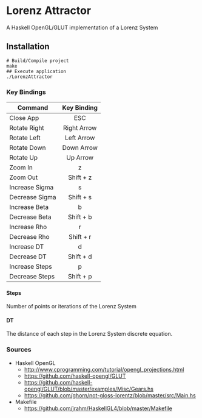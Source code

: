 # Lorenz Attractor


A Haskell OpenGL/GLUT implementation of a Lorenz System


## Installation
	# Build/Compile project
	make
	## Execute application
	./LorenzAttractor

  
### Key Bindings

| Command         | Key Binding   |
| --------------- |:-------------:|
| Close App       | ESC           |
| Rotate Right    | Right Arrow   |
| Rotate Left     | Left Arrow    |
| Rotate Down     | Down Arrow    |
| Rotate Up       | Up Arrow      |
| Zoom In         | z             |
| Zoom Out        | Shift + z     |
| Increase Sigma  | s             |
| Decrease Sigma  | Shift + s     |
| Increase Beta   | b             |
| Decrease Beta   | Shift + b     |
| Increase Rho    | r             |
| Decrease Rho    | Shift + r     |
| Increase DT     | d             |
| Decrease DT     | Shift + d     |
| Increase Steps  | p             |
| Decrease Steps  | Shift + p     |

#### Steps
Number of points or iterations of the Lorenz System

#### DT
The distance of each step in the Lorenz System discrete equation.


### Sources

- Haskell OpenGL
  - http://www.cprogramming.com/tutorial/opengl_projections.html
  - https://github.com/haskell-opengl/GLUT 
  - https://github.com/haskell-opengl/GLUT/blob/master/examples/Misc/Gears.hs
  - https://github.com/ghorn/not-gloss-lorentz/blob/master/src/Main.hs
- Makefile
  - https://github.com/jrahm/HaskellGL4/blob/master/Makefile